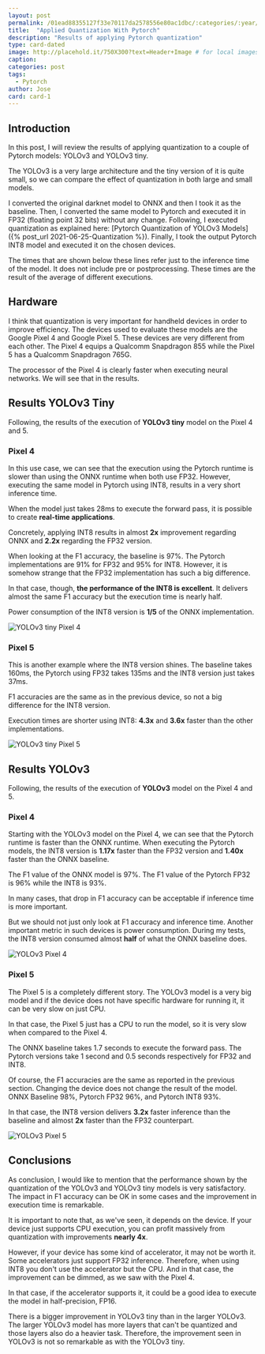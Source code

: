```yaml
---
layout: post
permalink: /01ead88355127f33e70117da2578556e80ac1dbc/:categories/:year/:month/:day/:title:output_ext
title:  "Applied Quantization With Pytorch"
description: "Results of applying Pytorch quantization"
type: card-dated
image: http://placehold.it/750X300?text=Header+Image # for local images, place in /assets/img/posts/
caption: 
categories: post
tags: 
  - Pytorch
author: Jose
card: card-1
---
```



## Introduction

In this post, I will review the results of applying quantization to a couple of Pytorch models: YOLOv3 and YOLOv3 tiny.

The YOLOv3 is a very large architecture and the tiny version of it is quite small, so we can compare the effect of quantization in both large and small models.

I converted the original darknet model to ONNX and then I took it as the baseline.
Then, I converted the same model to Pytorch and executed it in FP32 (floating point 32 bits) without any change.
Following, I executed quantization as explained here: [Pytorch Quantization of YOLOv3 Models]({% post_url 2021-06-25-Quantization %}).
Finally, I took the output Pytorch INT8 model and executed it on the chosen devices.

The times that are shown below these lines refer just to the inference time of the model.
It does not include pre or postprocessing. These times are the result of the average of different executions.

## Hardware

I think that quantization is very important for handheld devices in order to improve efficiency.
The devices used to evaluate these models are the Google Pixel 4 and Google Pixel 5.
These devices are very different from each other. The Pixel 4 equips a Qualcomm Snapdragon 855 while the
Pixel 5 has a Qualcomm Snapdragon 765G.

The processor of the Pixel 4 is clearly faster when executing neural networks.
We will see that in the results.

## Results YOLOv3 Tiny

Following, the results of the execution of **YOLOv3 tiny** model on the Pixel 4 and 5.

### Pixel 4

In this use case, we can see that the execution using the Pytorch runtime is 
slower than using the ONNX runtime when both use FP32. 
However, executing the same model in Pytorch using INT8, results in a very short inference time.

When the model just takes 28ms to execute the forward pass, it is possible
to create **real-time applications**.

Concretely, applying INT8 results in almost **2x** improvement regarding ONNX and **2.2x** regarding the FP32 version.

When looking at the F1 accuracy, the baseline is 97%. 
The Pytorch implementations are 91% for FP32 and 95% for INT8. 
However, it is somehow strange that the FP32 implementation has such a big difference.

In that case, though, **the performance of the INT8 is excellent**. It delivers almost
the same F1 accuracy but the execution time is nearly half.

Power consumption of the INT8 version is **1/5** of the ONNX implementation.

![YOLOv3 tiny Pixel 4](/assets/img/posts/quantization_p2/q_yolov3_tiny_p4.png)

### Pixel 5

This is another example where the INT8 version shines. 
The baseline takes 160ms, the Pytorch using FP32 takes 135ms and the INT8 version just takes 37ms.

F1 accuracies are the same as in the previous device, so not a big difference for the  INT8 version.

Execution times are shorter using INT8: **4.3x** and **3.6x** faster than the other implementations.

![YOLOv3 tiny Pixel 5](/assets/img/posts/quantization_p2/q_yolov3_tiny_p5.png)

## Results YOLOv3

Following, the results of the execution of **YOLOv3** model on the Pixel 4 and 5.

### Pixel 4

Starting with the YOLOv3 model on the Pixel 4, we can see that the Pytorch
runtime is faster than the ONNX runtime. 
When executing the Pytorch models, the INT8 version is **1.17x** faster than the FP32 version and **1.40x** faster than the ONNX baseline.

The F1 value of the ONNX model is 97%. 
The F1 value of the Pytorch FP32 is 96% while the INT8 is 93%.

In many cases, that drop in F1 accuracy can be acceptable if inference time is more important.

But we should not just only look at F1 accuracy and inference time. Another important
metric in such devices is power consumption. During my tests, the INT8 version 
consumed almost **half** of what the ONNX baseline does.

![YOLOv3 Pixel 4](/assets/img/posts/quantization_p2/q_yolov3_p4.png)

### Pixel 5

The Pixel 5 is a completely different story. 
The YOLOv3 model is a very big model and if the device does not have
specific hardware for running it, it can be very slow on just CPU.

In that case, the Pixel 5 just has a CPU to run the model, so it is very slow when compared to the Pixel 4.

The ONNX baseline takes 1.7 seconds to execute the forward pass.
The Pytorch versions take 1 second and 0.5 seconds respectively for FP32 and INT8.

Of course, the F1 accuracies are the same as reported in the previous section.
Changing the device does not change the result of the model.
ONNX Baseline 98%, Pytorch FP32 96%, and Pytorch INT8 93%.

In that case, the INT8 version delivers **3.2x** faster inference than the baseline and almost **2x** faster than the FP32 counterpart.

![YOLOv3 Pixel 5](/assets/img/posts/quantization_p2/q_yolov3_p5.png)

## Conclusions

As conclusion, I would like to mention that the performance shown by the
quantization of the YOLOv3 and YOLOv3 tiny models is very satisfactory. 
The impact in F1 accuracy can be OK in some cases and the improvement
in execution time is remarkable.

It is important to note that, as we've seen, it depends on the device.
If your device just supports CPU execution, you can profit massively from 
quantization with improvements **nearly 4x**.

However, if your device has some kind of accelerator, it may not be worth it.
Some accelerators just support FP32 inference. Therefore, when using INT8 you
don't use the accelerator but the CPU. And in that case, the improvement 
can be dimmed, as we saw with the Pixel 4.

In that case, if the accelerator supports it, it could be a good idea to execute
the model in half-precision, FP16.

There is a bigger improvement in YOLOv3 tiny than in the larger YOLOv3. 
The larger YOLOv3 model has more layers that can't be quantized and those 
layers also do a heavier task.
Therefore, the improvement seen in YOLOv3 is not so remarkable as with the YOLOv3 tiny. 
